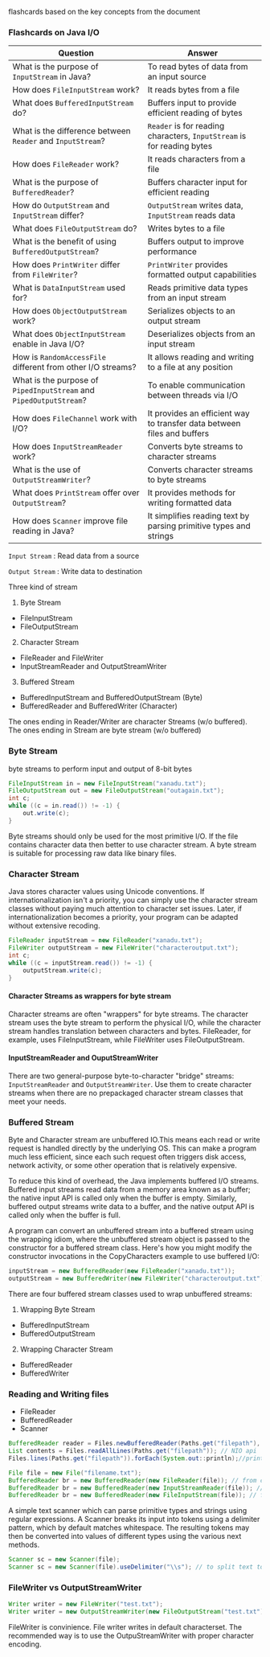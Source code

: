 
flashcards based on the key concepts from the document 

### Flashcards on Java I/O

| **Question**                                                              | **Answer**                                   |
|---------------------------------------------------------------------------|----------------------------------------------|
| What is the purpose of `InputStream` in Java?                             | To read bytes of data from an input source   |
| How does `FileInputStream` work?                                          | It reads bytes from a file                   |
| What does `BufferedInputStream` do?                                       | Buffers input to provide efficient reading of bytes |
| What is the difference between `Reader` and `InputStream`?                | `Reader` is for reading characters, `InputStream` is for reading bytes |
| How does `FileReader` work?                                               | It reads characters from a file              |
| What is the purpose of `BufferedReader`?                                  | Buffers character input for efficient reading |
| How do `OutputStream` and `InputStream` differ?                           | `OutputStream` writes data, `InputStream` reads data |
| What does `FileOutputStream` do?                                          | Writes bytes to a file                       |
| What is the benefit of using `BufferedOutputStream`?                      | Buffers output to improve performance        |
| How does `PrintWriter` differ from `FileWriter`?                          | `PrintWriter` provides formatted output capabilities |
| What is `DataInputStream` used for?                                       | Reads primitive data types from an input stream |
| How does `ObjectOutputStream` work?                                       | Serializes objects to an output stream       |
| What does `ObjectInputStream` enable in Java I/O?                         | Deserializes objects from an input stream    |
| How is `RandomAccessFile` different from other I/O streams?               | It allows reading and writing to a file at any position |
| What is the purpose of `PipedInputStream` and `PipedOutputStream`?        | To enable communication between threads via I/O |
| How does `FileChannel` work with I/O?                                     | It provides an efficient way to transfer data between files and buffers |
| How does `InputStreamReader` work?                                        | Converts byte streams to character streams   |
| What is the use of `OutputStreamWriter`?                                  | Converts character streams to byte streams   |
| What does `PrintStream` offer over `OutputStream`?                        | It provides methods for writing formatted data |
| How does `Scanner` improve file reading in Java?                          | It simplifies reading text by parsing primitive types and strings |



`Input Stream` : Read data from a source

`Output Stream` : Write data to destination

Three kind of stream
1) Byte Stream
- FileInputStream
- FileOutputStream
2) Character Stream
- FileReader and FileWriter
- InputStreamReader and OutputStreamWriter
3) Buffered Stream
- BufferedInputStream and BufferedOutputStream (Byte)
- BufferedReader and BufferedWriter (Character)

The ones ending in Reader/Writer are character Streams (w/o buffered). The ones ending in Stream are byte stream (w/o buffered)
 ### Byte Stream 
 byte streams to perform input and output of 8-bit bytes

``` java
FileInputStream in = new FileInputStream("xanadu.txt");
FileOutputStream out = new FileOutputStream("outagain.txt");
int c;
while ((c = in.read()) != -1) {
    out.write(c);
}
```
Byte streams should only be used for the most primitive I/O. If the file contains character data then better to use character stream.
A byte stream is suitable for processing raw data like binary files.

### Character Stream
Java stores character values using Unicode conventions. If internationalization isn't a priority, you can simply use the character stream classes without paying much attention to character set issues. Later, if internationalization becomes a priority, your program can be adapted without extensive recoding.

```java
FileReader inputStream = new FileReader("xanadu.txt");
FileWriter outputStream = new FileWriter("characteroutput.txt");
int c;
while ((c = inputStream.read()) != -1) {
    outputStream.write(c);
}
```

#### Character Streams as wrappers for byte stream
Character streams are often "wrappers" for byte streams. The character stream uses the byte stream to perform the physical I/O, while the character stream handles translation between characters and bytes. FileReader, for example, uses FileInputStream, while FileWriter uses FileOutputStream.

#### InputStreamReader and OuputStreamWriter
There are two general-purpose byte-to-character "bridge" streams: `InputStreamReader` and `OutputStreamWriter`. Use them to create character streams when there are no prepackaged character stream classes that meet your needs. 


### Buffered Stream
Byte and Character stream are unbuffered IO.This means each read or write request is handled directly by the underlying OS. This can make a program much less efficient, since each such request often triggers disk access, network activity, or some other operation that is relatively expensive.

To reduce this kind of overhead, the Java implements buffered I/O streams. Buffered input streams read data from a memory area known as a buffer; the native input API is called only when the buffer is empty. Similarly, buffered output streams write data to a buffer, and the native output API is called only when the buffer is full.

A program can convert an unbuffered stream into a buffered stream using the wrapping idiom, where the unbuffered stream object is passed to the constructor for a buffered stream class. Here's how you might modify the constructor invocations in the CopyCharacters example to use buffered I/O:
```java
inputStream = new BufferedReader(new FileReader("xanadu.txt"));
outputStream = new BufferedWriter(new FileWriter("characteroutput.txt"));
```
There are four buffered stream classes used to wrap unbuffered streams: 
1) Wrapping Byte Stream
- BufferedInputStream
- BufferedOutputStream
2) Wrapping Character Stream
- BufferedReader
- BufferedWriter


### Reading and Writing files
- FileReader
- BufferedReader
- Scanner

```java
BufferedReader reader = Files.newBufferedReader(Paths.get("filepath"), Charset.forName("UTF-8")) // NIO api
List contents = Files.readAllLines(Paths.get("filepath")); // NIO api
Files.lines(Paths.get("filepath")).forEach(System.out::println);//print each line in java8 stream

File file = new File("filename.txt");
BufferedReader br = new BufferedReader(new FileReader(file)); // from char stream
BufferedReader br = new BufferedReader(new InputStreamReader(file)); // from char Stream
BufferedReader br = new BufferedReader(new FileInputStream(file)); // from byte stream 
```

 A simple text scanner which can parse primitive types and strings using regular expressions.
A Scanner breaks its input into tokens using a delimiter pattern, which by default matches whitespace. The resulting tokens may then be converted into values of different types using the various next methods.

```java
Scanner sc = new Scanner(file);
Scanner sc = new Scanner(file).useDelimiter("\\s"); // to split text to words
```


### FileWriter vs OutputStreamWriter

```java
Writer writer = new FileWriter("test.txt");
Writer writer = new OutputStreamWriter(new FileOutputStream("test.txt"));
```
FileWriter is convinience. File writer writes in default characterset. The recommended way is to use the OutpuStreamWriter with proper character encoding.




